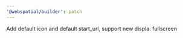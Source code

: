 ```yaml
---
'@webspatial/builder': patch
---
```


Add default icon and default start_url, support new displa: fullscreen

